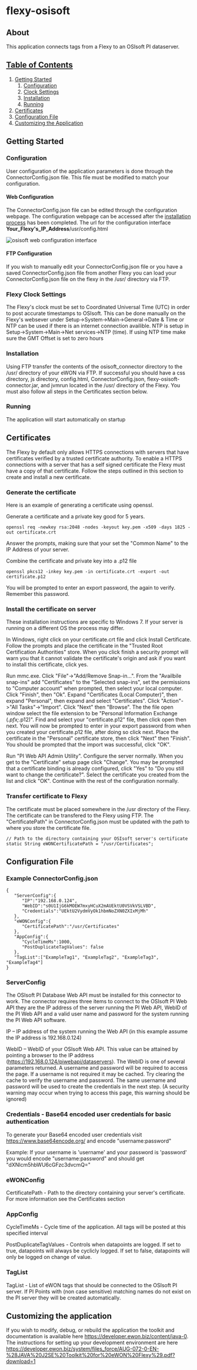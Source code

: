 # flexy-osisoft

## About

This application connects tags from a Flexy to an OSIsoft PI dataserver.

## [Table of Contents](#table-of-contents)

1. [Getting Started](#Getting-Started)
   1. [Configuration](#Configuration)
   2. [Clock Settings](#Flexy-Clock-Settings)
   3. [Installation](#Installation)
   4. [Running](#Running)
2. [Certificates](#Certificates)
3. [Configuration File](#Configuration-File)
4. [Customizing the Application](#Customizing-the-application)

## Getting Started

### Configuration

User configuration of the application parameters is done through the ConnectorConfig.json file.  This file must be modified to match your configuration.

#### Web Configuration

The ConnectorConfig.json file can be edited through the configuration webpage.  The configuration webpage can be accessed after the [installation process](#Installation) has been completed.  The url for the configuration interface **Your_Flexy's_IP_Address**/usr/config.html

![osisoft web configuration interface](docs/images/configurationPage.png)

#### FTP Configuration
If you wish to manually edit your ConnectorConfig.json file or you have a saved ConnectorConfig.json file from another Flexy you can load your ConnectorConfig.json file on the flexy in the /usr/ directory via FTP.

### Flexy Clock Settings
The Flexy's clock must be set to Coordinated Universal Time (UTC) in order to post accurate timestamps to OSIsoft.  This can be done manually on the Flexy's websever under Setup->System->Main->General->Date & Time or NTP can be used if there is an internet connection availible.  NTP is setup in Setup->System->Main->Net services->NTP (time).  If using NTP time make sure the GMT Offset is set to zero hours

### Installation

Using FTP transfer the contents of the osisoft_connector directory to the /usr/ directory of your eWON via FTP.  If successful you should have a css directory, js directory, config.html, ConnectorConfig.json, flexy-osisoft-connector.jar, and jvmrun located in the /usr/ directory of the Flexy.  You must also follow all steps in the Certificates section below.

### Running

The application will start automatically on startup

## Certificates

The Flexy by default only allows HTTPS connections with servers that have certificates verified by a trusted certificate authority.  To enable a HTTPS connections with a server that has a self signed certificate the Flexy must have a copy of that certificate.  Follow the steps outlined in this section to create and install a new certificate.

### Generate the certificate

Here is an example of generating a certificate using openssl.

Generate a certificate and a private key good for 5 years.
```
openssl req -newkey rsa:2048 -nodes -keyout key.pem -x509 -days 1825 -out certificate.crt
```
Answer the prompts, making sure that your set the "Common Name" to the IP Address of your server.

Combine the certificate and private key into a .p12 file
```
openssl pkcs12 -inkey key.pem -in certificate.crt -export -out certificate.p12
```

You will be prompted to enter an export password, the again to verify.  Remember this password.

### Install the certificate on server
These installation instructions are specific to Windows 7.  If your server is running on a different OS the process may differ.

In Windows, right click on your certificate.crt file and click Install Certificate.  Follow the prompts and place the certificate in the "Trusted Root Certification Authorities" store.  When you click finish a security prompt will warn you that it cannot validate the certificate's origin and ask if you want to install this certificate, click yes.

Run mmc.exe.  Click "File"->"Add/Remove Snap-in...".  From the "Availbile snap-ins" add "Certificates" to the "Selected snap-ins", set the permissions to "Computer account" when prompted, then select your local computer.  Click "Finish", then "Ok".  Expand "Certificates (Local Computer)", then expand "Personal", then expand and select "Certificates". Click "Action"->"All Tasks"->"Import". Click "Next" then "Browse".  The the file open window select the file extension to be "Personal Information Exchange (*.pfx;*.p12)".  Find and select your "certificate.p12" file, then click open then next.  You will now be prompted to enter in your export password from when you created your certificate.p12 file, after doing so click next.  Place the certificate in the "Personal" certificate store, then click "Next" then "Finish".  You should be prompted that the import was successful, click "OK".

Run "PI Web API Admin Utility". Configure the server normally.  When you get to the "Certificate" setup page click "Change".  You may be prompted that a certificate binding is already configured, click "Yes" to "Do you still want to change the certificate?".  Select the certificate you created from the list and click "OK".  Continue with the rest of the configuration normally.

### Transfer certificate to Flexy

The certificate must be placed somewhere in the /usr directory of the Flexy. The certificate can be transfered to the Flexy using FTP. The "CertificatePath" in ConnectorConfig.json must be updated with the path to where you store the certificate file.
```
// Path to the directory containing your OSIsoft server's certificate
static String eWONCertificatePath = "/usr/Certificates";
```

## Configuration File

### Example ConnectorConfig.json
```
{
   "ServerConfig":{
      "IP":"192.168.0.124",
      "WebID":"s0U1IjG6kMOEW7mxyHCuX2mAUEktU0VSVkVSLVBD",
      "Credentials":"UEktU2VydmVyOk1hbmNoZXN0ZXIxMjMh"
   },
   "eWONConfig":{
      "CertificatePath":"/usr/Certificates"
   },
   "AppConfig":{
      "CycleTimeMs":1000,
      "PostDuplicateTagValues": false
   },
   "TagList":["ExampleTag1", "ExampleTag2", "ExampleTag3", "ExampleTag4"]
}
```
### ServerConfig

The OSIsoft PI Database Web API must be installed for this connector to work.  The connector requires three items to connect to the OSIsoft PI Web API they are the IP address of the server running the PI Web API, WebID of the PI Web API and a valid user name and password for the system running the PI Web API software.

IP – IP address of the system running the Web API (in this example assume the IP address is 192.168.0.124)

WebID – WebID of your OSIsoft Web API.  This value can be attained by pointing a browser to the IP address (https://192.168.0.124/piwebapi/dataservers).  The WebID is one of several parameters returned.  A username and password will be required to access the page.  If a username is not required it may be cached.  Try clearing the cache to verify the username and password.  The same username and password will be used to create the credentials in the next step.  (A security warning may occur when trying to access this page, this warning should be ignored)

### Credentials - Base64 encoded user credentials for basic authentication

To generate your Base64 encoded user credentials visit https://www.base64encode.org/ and encode "username:password"

Example: If your username is 'username' and your password is 'password' you would encode "username:password" and should get "dXNlcm5hbWU6cGFzc3dvcmQ="

### eWONConfig

CertificatePath - Path to the directory containing your server's certificate.  For more information see the Certificates section

### AppConfig

CycleTimeMs - Cycle time of the application.  All tags will be posted at this specified interval

PostDuplicateTagValues - Controls when datapoints are logged.  If set to true, datapoints will always be cyclicly logged. If set to false, datapoints will only be logged on change of value.

### TagList

TagList - List of eWON tags that should be connected to the OSIsoft PI server.  If PI Points with (non case sensitive) matching names do not exist on the PI server they will be created automatically.

## Customizing the application

If you wish to modify, debug, or rebuild the application the toolkit and documentation is available here https://developer.ewon.biz/content/java-0. The instructions for setting up your development environment are here  https://developer.ewon.biz/system/files_force/AUG-072-0-EN-%28JAVA%20J2SE%20Toolkit%20for%20eWON%20Flexy%29.pdf?download=1